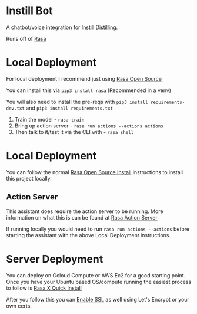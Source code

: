 # Instill Bot
A chatbot/voice integration for [Instill Distilling](https://www.instilldistillingco.com/).

Runs off of [Rasa](www.rasa.com)

# Local Deployment
For local deployment I recommend just using [Rasa Open Source](https://rasa.com/docs/rasa/user-guide/installation/)

You can install this via `pip3 install rasa` (Recommended in a venv)

You will also need to install the pre-reqs with `pip3 install requirements-dev.txt` and `pip3 install requirements.txt`

1. Train the model - `rasa train`
2. Bring up action server - `rasa run actions --actions actions`
3. Then talk to it/test it via the CLI with - `rasa shell`

# Local Deployment
You can follow the normal [Rasa Open Source Install](https://rasa.com/docs/rasa/user-guide/installation/) instructions to install this project locally.

## Action Server
This assistant does require the action server to be running.  More information on what this is can be found at [Rasa Action Server](https://rasa.com/docs/rasa/api/rasa-sdk/#running-the-action-server)

If running locally you would need to run `rasa run actions --actions` before starting the assistant with the above Local Deployment instructions.

# Server Deployment
You can deploy on Gcloud Compute or AWS Ec2 for a good starting point.  Once you have your Ubuntu based OS/compute running the easiest process to follow is [Rasa X Quick Install](https://rasa.com/docs/rasa-x/installation-and-setup/docker-compose-script/)

After you follow this you can [Enable SSL](https://rasa.com/docs/rasa-x/installation-and-setup/docker-compose-manual/#securing-with-ssl) as well using Let's Encrypt or your own certs. 
